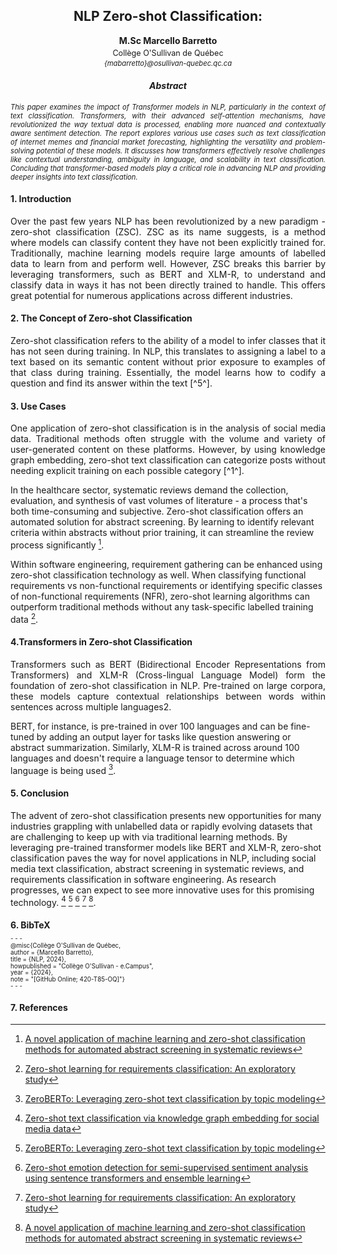 <h2 style="text-align:center;">NLP Zero-shot Classification:</h2>
<p style="text-align:center;"><strong>M.Sc Marcello Barretto</strong></p>
<p style="text-align:center; font-size: 0.9em; margin-top: -10px;">Collège O'Sullivan de Québec</p>
<p style="text-align:center;font-size: 0.8em; margin-top: -10px;font-style:italic;">{mabarretto}@osullivan-quebec.qc.ca</p>
<h4 style="text-align:center; font-weight:bold;font-style:italic;">Abstract</h4>
<p style="text-align:justify; font-size:0.8em; font-style:italic;">This paper examines the impact of Transformer models in NLP, particularly in the context of text classification. Transformers, with their advanced self-attention mechanisms, have revolutionized the way textual data is processed, enabling more nuanced and contextually aware sentiment detection. The report explores various use cases such as text classification of internet memes and financial market forecasting, highlighting the versatility and problem-solving potential of these models. It discusses how transformers effectively resolve challenges like contextual understanding, ambiguity in language, and scalability in text classification. Concluding that transformer-based models play a critical role in advancing NLP and providing deeper insights into text classification.</p>

#### 1. Introduction

<p style="text-align:justify;font-size;">Over the past few years NLP has been revolutionized by a new paradigm - zero-shot classification (ZSC). ZSC as its name suggests, is a method where models can classify content they have not been explicitly trained for. Traditionally, machine learning models require large amounts of labelled data to learn from and perform well. However, ZSC breaks this barrier by leveraging transformers, such as BERT and XLM-R, to understand and classify data in ways it has not been directly trained to handle. This offers great potential for numerous applications across different industries.</p>


#### 2. The Concept of Zero-shot Classification

<p style="text-align:justify; font-size;">Zero-shot classification refers to the ability of a model to infer classes that it has not seen during training. In NLP, this translates to assigning a label to a text based on its semantic content without prior exposure to examples of that class during training. Essentially, the model learns how to codify a question and find its answer within the text [^5^].</p>

#### 3. Use Cases

<p style="text-align:justify; font-size;">One application of zero-shot classification is in the analysis of social media data. Traditional methods often struggle with the volume and variety of user-generated content on these platforms. However, by using knowledge graph embedding, zero-shot text classification can categorize posts without needing explicit training on each possible category [^1^].

In the healthcare sector, systematic reviews demand the collection, evaluation, and synthesis of vast volumes of literature - a process that's both time-consuming and subjective. Zero-shot classification offers an automated solution for abstract screening. By learning to identify relevant criteria within abstracts without prior training, it can streamline the review process significantly [^5^].

Within software engineering, requirement gathering can be enhanced using zero-shot classification technology as well. When classifying functional requirements vs non-functional requirements or identifying specific classes of non-functional requirements (NFR), zero-shot learning algorithms can outperform traditional methods without any task-specific labelled training data [^4^].</p>


#### 4.Transformers in Zero-shot Classification

<p style="text-align:justify; font-size;">Transformers such as BERT (Bidirectional Encoder Representations from Transformers) and XLM-R (Cross-lingual Language Model) form the foundation of zero-shot classification in NLP. Pre-trained on large corpora, these models capture contextual relationships between words within sentences across multiple languages2.

BERT, for instance, is pre-trained in over 100 languages and can be fine-tuned by adding an output layer for tasks like question answering or abstract summarization. Similarly, XLM-R is trained across around 100 languages and doesn't require a language tensor to determine which language is being used [^2^].</p>


#### 5. Conclusion

The advent of zero-shot classification presents new opportunities for many industries grappling with unlabelled data or rapidly evolving datasets that are challenging to keep up with via traditional learning methods. By leveraging pre-trained transformer models like BERT and XLM-R, zero-shot classification paves the way for novel applications in NLP, including social media text classification, abstract screening in systematic reviews, and requirements classification in software engineering. As research progresses, we can expect to see more innovative uses for this promising technology. [^1^] [^2^] [^3^] [^4^] [^5^].

#### 6. BibTeX

<p style="font-size: 0.7em; margin-top: -10px;">
- - - </p>

<p style="font-size: 0.7em; margin-top: -10px;">
@misc{Collège O'Sullivan de Québec,</p>
<p style="font-size: 0.7em; margin-top: -10px;">
  author = {Marcello Barretto},</p>
<p style="font-size: 0.7em; margin-top: -10px;">
  title = {NLP, 2024},</p>
<p style="font-size: 0.7em; margin-top: -10px;">
  howpublished = "Collège O'Sullivan - e.Campus",</p>
<p style="font-size: 0.7em; margin-top: -10px;">
  year = {2024},</p>
<p style="font-size: 0.7em; margin-top: -10px;">
  note = "[GitHub Online; 420-T85-OQ]"}</p>

<p style="font-size: 0.7em; margin-top: -10px;">
- - - </p>

#### 7. References

[^1^]: [Zero-shot text classification via knowledge graph embedding for social media data](https://ieeexplore.ieee.org/abstract/document/9466939/)
[^2^]: [ZeroBERTo: Leveraging zero-shot text classification by topic modeling](https://link.springer.com/chapter/10.1007/978-3-030-98305-5_12)
[^3^]: [Zero-shot emotion detection for semi-supervised sentiment analysis using sentence transformers and ensemble learning](https://www.mdpi.com/2076-3417/12/17/8662)
[^4^]: [Zero-shot learning for requirements classification: An exploratory study](https://www.sciencedirect.com/science/article/pii/S0950584923000563)
[^5^]: [A novel application of machine learning and zero-shot classification methods for automated abstract screening in systematic reviews](https://www.sciencedirect.com/science/article/pii/S2772662223000024)






